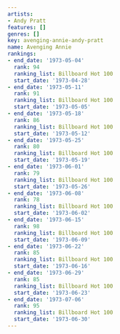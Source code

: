 ```yaml
---
artists:
- Andy Pratt
features: []
genres: []
key: avenging-annie-andy-pratt
name: Avenging Annie
rankings:
- end_date: '1973-05-04'
  rank: 94
  ranking_list: Billboard Hot 100
  start_date: '1973-04-28'
- end_date: '1973-05-11'
  rank: 91
  ranking_list: Billboard Hot 100
  start_date: '1973-05-05'
- end_date: '1973-05-18'
  rank: 86
  ranking_list: Billboard Hot 100
  start_date: '1973-05-12'
- end_date: '1973-05-25'
  rank: 80
  ranking_list: Billboard Hot 100
  start_date: '1973-05-19'
- end_date: '1973-06-01'
  rank: 79
  ranking_list: Billboard Hot 100
  start_date: '1973-05-26'
- end_date: '1973-06-08'
  rank: 78
  ranking_list: Billboard Hot 100
  start_date: '1973-06-02'
- end_date: '1973-06-15'
  rank: 98
  ranking_list: Billboard Hot 100
  start_date: '1973-06-09'
- end_date: '1973-06-22'
  rank: 85
  ranking_list: Billboard Hot 100
  start_date: '1973-06-16'
- end_date: '1973-06-29'
  rank: 85
  ranking_list: Billboard Hot 100
  start_date: '1973-06-23'
- end_date: '1973-07-06'
  rank: 95
  ranking_list: Billboard Hot 100
  start_date: '1973-06-30'
---
```


